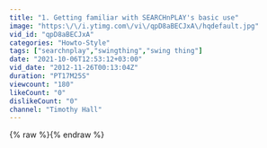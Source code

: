 ```yaml
---
title: "1. Getting familiar with SEARCHnPLAY's basic use"
image: "https:\/\/i.ytimg.com\/vi\/qpD8aBECJxA\/hqdefault.jpg"
vid_id: "qpD8aBECJxA"
categories: "Howto-Style"
tags: ["searchnplay","swingthing","swing thing"]
date: "2021-10-06T12:53:12+03:00"
vid_date: "2012-11-26T00:13:04Z"
duration: "PT17M25S"
viewcount: "180"
likeCount: "0"
dislikeCount: "0"
channel: "Timothy Hall"
---
```

{% raw %}{% endraw %}
